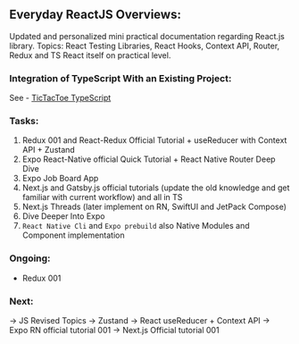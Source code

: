 ## Everyday ReactJS Overviews:

Updated and personalized mini practical documentation regarding React.js library. Topics: React Testing Libraries, React Hooks, Context API, Router, Redux and TS React itself on practical level.

### Integration of TypeScript With an Existing Project:
See - <a href="./apps/tictaktoe-typescript/">TicTacToe TypeScript</a>


### Tasks:
1. Redux 001 and React-Redux Official Tutorial + useReducer with Context API + Zustand
2. Expo React-Native official Quick Tutorial + React Native Router Deep Dive
3. Expo Job Board App
4. Next.js and Gatsby.js official tutorials (update the old knowledge and get familiar with current workflow) and all in TS
5. Next.js Threads (later implement on RN, SwiftUI and JetPack Compose)
6. Dive Deeper Into Expo
7. `React Native Cli` and `Expo prebuild` also Native Modules and Component implementation


### Ongoing:
* Redux 001

### Next:
-> JS Revised Topics
-> Zustand
-> React useReducer + Context API
-> Expo RN official tutorial 001
-> Next.js Official tutorial 001